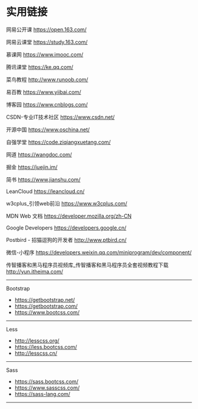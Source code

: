 
# 实用链接

网易公开课 <https://open.163.com/>

网易云课堂 <https://study.163.com/>

慕课网 <https://www.imooc.com/>

腾讯课堂 <https://ke.qq.com/>

菜鸟教程 <http://www.runoob.com/>

易百教 <https://www.yiibai.com/>

博客园 <https://www.cnblogs.com/>

CSDN-专业IT技术社区 <https://www.csdn.net/>

开源中国 <https://www.oschina.net/>

自强学堂 <https://code.ziqiangxuetang.com/>

网道 <https://wangdoc.com/>

掘金 <https://juejin.im/>

简书 <https://www.jianshu.com/>

LeanCloud <https://leancloud.cn/>

w3cplus_引领web前沿 <https://www.w3cplus.com/>

MDN Web 文档 <https://developer.mozilla.org/zh-CN>

Google Developers <https://developers.google.cn/>

Postbird - 招猫逗狗的开发者 <http://www.ptbird.cn/>

微信-小程序 <https://developers.weixin.qq.com/miniprogram/dev/component/>

传智播客和黑马程序员视频库_传智播客和黑马程序员全套视频教程下载 <http://yun.itheima.com/>

---

Bootstrap

- <https://getbootstrap.net/>
- <https://getbootstrap.com/>
- <https://www.bootcss.com/>

---

Less

- <http://lesscss.org/>
- <https://less.bootcss.com/>
- <http://lesscss.cn/>

---

 Sass

- <https://sass.bootcss.com/>
- <https://www.sasscss.com/>
- <https://sass-lang.com/>

---
